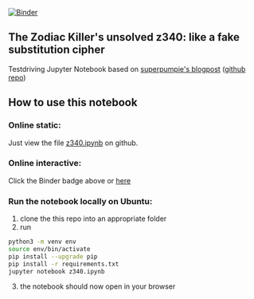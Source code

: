 [![Binder](https://mybinder.org/badge.svg)](https://mybinder.org/v2/gh/Sasja/z340/master?filepath=z340.ipynb)

## The Zodiac Killer's unsolved z340: like a fake substitution cipher
Testdriving Jupyter Notebook based on [superpumpie's blogpost](http://tsjuzek.com/blog/z340.html) ([github repo](https://github.com/superpumpie/z340))

## How to use this notebook
### Online static:
Just view the file [z340.ipynb](z340.ipynb) on github.

### Online interactive:
Click the Binder badge above or [here](https://mybinder.org/v2/gh/Sasja/z340/master?filepath=z340.ipynb)

### Run the notebook locally on Ubuntu:
1. clone the this repo into an appropriate folder
2. run
```bash
python3 -m venv env
source env/bin/activate
pip install --upgrade pip
pip install -r requirements.txt
jupyter notebook z340.ipynb
```
3. the notebook should now open in your browser
